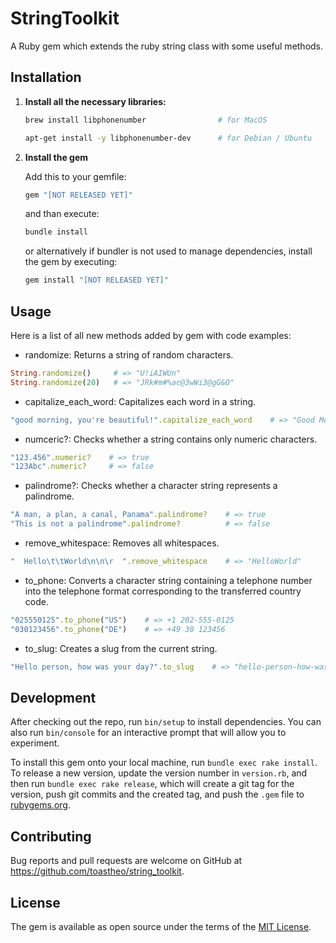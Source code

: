 # StringToolkit

A Ruby gem which extends the ruby string class with some useful methods.

## Installation

1. **Install all the necessary libraries:**
    
    ```sh
    brew install libphonenumber                # for MacOS
    ```
    ```sh
    apt-get install -y libphonenumber-dev      # for Debian / Ubuntu
    ```

2. **Install the gem**

    Add this to your gemfile:
    ```ruby
    gem "[NOT RELEASED YET]"
    ```
    and than execute:
    ```sh
    bundle install
    ```
    
    or alternatively if bundler is not used to manage dependencies, install the gem by executing:
    ```sh
    gem install "[NOT RELEASED YET]"
    ```

## Usage

Here is a list of all new methods added by gem with code examples:
- randomize: Returns a string of random characters.
```ruby
String.randomize()     # => "U!iAIWUn"
String.randomize(20)   # => "JRk#m#%ac@3wWi3@gG&O"
```

- capitalize_each_word: Capitalizes each word in a string.
```ruby
"good morning, you're beautiful!".capitalize_each_word    # => "Good Morning, You're Beautiful!"
```

- numceric?: Checks whether a string contains only numeric characters.
```ruby
"123.456".numeric?    # => true
"123Abc".numeric?     # => false
```

- palindrome?: Checks whether a character string represents a palindrome.
```ruby
"A man, a plan, a canal, Panama".palindrome?    # => true
"This is not a palindrome".palindrome?          # => false
```

- remove_whitespace: Removes all whitespaces.
```ruby
"  Hello\t\tWorld\n\n\r  ".remove_whitespace    # => "HelloWorld"
```

- to_phone: Converts a character string containing a telephone number into the telephone format corresponding to the transferred country code.
```ruby
"025550125".to_phone("US")    # => +1 202-555-0125
"030123456".to_phone("DE")    # => +49 30 123456
```

- to_slug: Creates a slug from the current string.
```ruby
"Hello person, how was your day?".to_slug    # => "hello-person-how-was-your-day"
```

## Development

After checking out the repo, run `bin/setup` to install dependencies. You can also run `bin/console` for an interactive prompt that will allow you to experiment.

To install this gem onto your local machine, run `bundle exec rake install`. To release a new version, update the version number in `version.rb`, and then run `bundle exec rake release`, which will create a git tag for the version, push git commits and the created tag, and push the `.gem` file to [rubygems.org](https://rubygems.org).

## Contributing

Bug reports and pull requests are welcome on GitHub at https://github.com/toastheo/string_toolkit.

## License

The gem is available as open source under the terms of the [MIT License](https://opensource.org/licenses/MIT).
